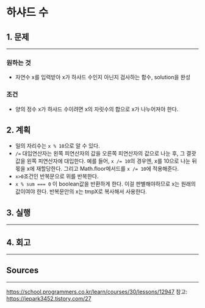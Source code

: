 # 하샤드 수

## 1. 문제
***
### 원하는 것
* 자연수 x를 입력받아 x가 하샤드 수인지 아닌지 검사하는 함수, solution을 완성

### 조건
* 양의 정수 x가 하샤드 수이려면 x의 자릿수의 합으로 x가 나누어져야 한다.

## 2. 계획
* 일의 자리수는 `x % 10`으로 알 수 있다.
* `/=` 대입연산자는 왼쪽 피연산자의 값을 오른쪽 피연산자의 값으로 나눈 후, 그 결괏값을 왼쪽 피연산자에 대입한다. 예를 들어, `x /= 10`의 경우엔, x를 10으로 나눈 뒤 몫을 x에 재할당한다. 그리고 Math.floor메서드를 `x /= 10`에 적용해준다.
* `x>0`조건인 반복문으로 위를 반복한다.
* `x % sum === 0` 이 boolean값을 반환하게 한다. 이걸 판별해야하므로 x는 원래의 값이여야 한다. 반복문안의 x는 tmpX로 복사해서 사용한다.

## 3. 실행
***
## 4. 회고
***

## Sources
***
https://school.programmers.co.kr/learn/courses/30/lessons/12947
참고: https://jepark3452.tistory.com/27
